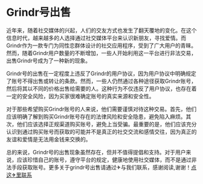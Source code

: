 # Grindr号出售

近年来，随着社交媒体的兴起，人们的交友方式也发生了翻天覆地的变化。在这个信息时代，越来越多的人选择通过社交媒体平台来认识新朋友，寻找爱情。而Grindr作为一款专门为同性恋群体设计的社交应用程序，受到了广大用户的青睐。然而，随着Grindr用户数量的不断增加，一些人开始利用这一平台进行非法交易，出售Grindr号成为了一种新的现象。

Grindr号的出售在一定程度上违反了Grindr的用户协议，因为用户协议中明确规定了账号不得出售或转让的条款。然而，一些人仍然通过各种途径获取Grindr账号，然后将其以不同的价格出售给需要的人。这种行为不仅违反了用户协议，也存在着一定的安全风险，因为买家很难确定账号的真实来源和安全性。

对于那些希望购买Grindr账号的人来说，他们需要谨慎对待这种交易。首先，他们应该明确了解到购买Grindr账号存在的法律风险和安全隐患，避免陷入麻烦。其次，他们应该选择正规渠道购买账号，避免上当受骗。最重要的是，他们应该充分认识到通过购买账号而获取的可能并不是真正的社交交流和感情交往，因为真正的友谊和爱情是无法用金钱来交换的。

总的来说，Grindr号的出售现象虽然存在，但并不值得提倡和支持。对于用户来说，应该珍惜自己的账号，遵守平台的规定，健康地使用社交媒体，而不是通过非法手段获取账号。更多关于grindr号出售请通过✈与我们联系，感谢阅读,谢谢！[点这✈里联系](https://1.k02.cc)